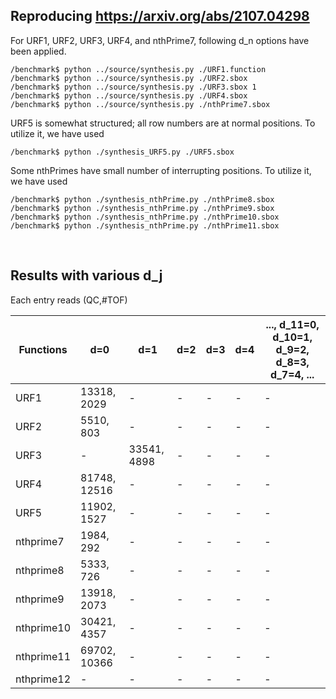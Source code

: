 ## Reproducing https://arxiv.org/abs/2107.04298

For URF1, URF2, URF3, URF4, and nthPrime7, following d_n options have been applied.

```
/benchmark$ python ../source/synthesis.py ./URF1.function
/benchmark$ python ../source/synthesis.py ./URF2.sbox
/benchmark$ python ../source/synthesis.py ./URF3.sbox 1
/benchmark$ python ../source/synthesis.py ./URF4.sbox
/benchmark$ python ../source/synthesis.py ./nthPrime7.sbox
```

URF5 is somewhat structured; all row numbers are at normal positions. To utilize it, we have used
```
/benchmark$ python ./synthesis_URF5.py ./URF5.sbox
```

Some nthPrimes have small number of interrupting positions. To utilize it, we have used
```
/benchmark$ python ./synthesis_nthPrime.py ./nthPrime8.sbox
/benchmark$ python ./synthesis_nthPrime.py ./nthPrime9.sbox
/benchmark$ python ./synthesis_nthPrime.py ./nthPrime10.sbox
/benchmark$ python ./synthesis_nthPrime.py ./nthPrime11.sbox
```
</br>

## Results with various d_j  
Each entry reads (QC,#TOF)  

|  Functions |      d=0      |      d=1      |      d=2      |      d=3      |      d=4      | ..., d_11=0, d_10=1, d_9=2, d_8=3, d_7=4, ... |
|    ----    |      ----     |     ----      |     ----      |     ----      |     ----      |                       ----                    |
|    URF1    | 13318, 2029   |        -      |       -       |       -       |       -       |                        -                      |
|    URF2    | 5510, 803     |       -       |       -       |       -       |       -       |                        -                      |
|    URF3    |       -       | 33541, 4898   |       -       |       -       |       -       |                        -                      |
|    URF4    | 81748, 12516  |       -       |       -       |       -       |       -       |                        -                      |
|    URF5    | 11902, 1527   |       -       |       -       |       -       |       -       |                        -                      |
| nthprime7  | 1984, 292     |       -       |       -       |       -       |       -       |                        -                      |
| nthprime8  | 5333, 726     |        -      |       -       |       -       |       -       |                        -                      |
| nthprime9  | 13918, 2073   |       -       |       -       |       -       |       -       |                        -                      |
| nthprime10 | 30421, 4357   |       -       |       -       |       -       |       -       |                        -                      |
| nthprime11 | 69702, 10366  |       -       |       -       |       -       |       -       |                        -                      |
| nthprime12 |       -       |       -       |       -       |       -       |       -       |                        -                      |
